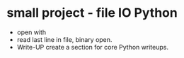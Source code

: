 # small project - file IO Python  
  * open with  
  * read last line in file, binary open.  
  * Write-UP create a section for core Python writeups.  
